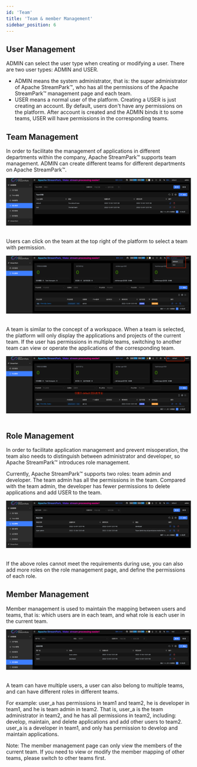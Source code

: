 ```yaml
---
id: 'Team'
title: 'Team & member Management'
sidebar_position: 6
---
```


## User Management

ADMIN can select the user type when creating or modifying a user. There are two user types: ADMIN and USER.

- ADMIN means the system administrator, that is: the super administrator of Apache StreamPark™, who has all the permissions of
  the Apache StreamPark™ management page and each team.
- USER means a normal user of the platform. Creating a USER is just creating an account. By default, users don't have
  any permissions on the platform. After account is created and the ADMIN binds it to some teams, USER will have
  permissions in the corresponding teams.

## Team Management

In order to facilitate the management of applications in different departments within the company, Apache StreamPark™ supports
team management. ADMIN can create different teams for different departments on Apache StreamPark™.

<img src="/doc/image/team/team_management.png"/><br></br>

Users can click on the team at the top right of the platform to select a team with permission.

<img src="/doc/image/team/change_team.png"/><br></br>

A team is similar to the concept of a workspace. When a team is selected, the platform will only display the
applications and projects of the current team. If the user has permissions in multiple teams, switching to another team
can view or operate the applications of the corresponding team.

<img src="/doc/image/team/app_list.png"/><br></br>

## Role Management

In order to facilitate application management and prevent misoperation, the team also needs to distinguish between
administrator and developer, so Apache StreamPark™ introduces role management.

Currently, Apache StreamPark™ supports two roles: team admin and developer. The team admin has all the permissions in the team.
Compared with the team admin, the developer has fewer permissions to delete applications and add USER to the team.

<img src="/doc/image/team/role_management.png"/><br></br>

If the above roles cannot meet the requirements during use, you can also add more roles on the role management page, and
define the permissions of each role.

## Member Management

Member management is used to maintain the mapping between users and teams, that is: which users are in each team, and
what role is each user in the current team.

<img src="/doc/image/team/member_management.png"/><br></br>

A team can have multiple users, a user can also belong to multiple teams, and can have different roles in different
teams.

For example: user_a has permissions in team1 and team2, he is developer in team1, and he is team admin in team2. That
is, user_a is the team administrator in team2, and he has all permissions in team2, including: develop, maintain, and
delete applications and add other users to team2. user_a is a developer in team1, and only has permission to develop and
maintain applications.

Note: The member management page can only view the members of the current team. If you need to view or modify the member
mapping of other teams, please switch to other teams first.
